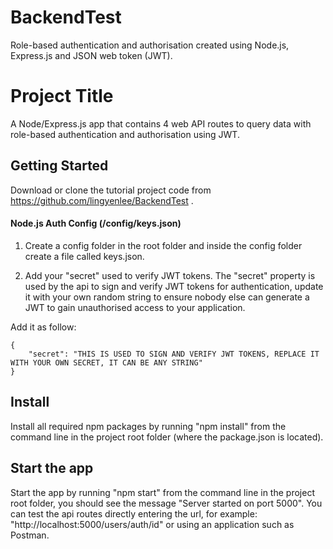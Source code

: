 # BackendTest
Role-based authentication and authorisation created using Node.js, Express.js and JSON web token (JWT).

# Project Title

A Node/Express.js app that contains 4 web API routes to query data with role-based authentication and authorisation using JWT. 

## Getting Started

Download or clone the tutorial project code from https://github.com/lingyenlee/BackendTest .

#### Node.js Auth Config (/config/keys.json)
1. Create a config folder in the root folder and inside the config folder create a file called keys.json. 

2. Add your "secret" used to verify JWT tokens. 
The "secret" property is used by the api to sign and verify JWT tokens for authentication, update it with your own random string to ensure nobody else can generate a JWT to gain unauthorised access to your application. 

Add it as follow: 

```
{
    "secret": "THIS IS USED TO SIGN AND VERIFY JWT TOKENS, REPLACE IT WITH YOUR OWN SECRET, IT CAN BE ANY STRING"
}
```
## Install

Install all required npm packages by running "npm install" from the command line in the project root folder (where the package.json is located).

## Start the app

Start the app by running "npm start" from the command line in the project root folder, you should see the message "Server started on port 5000". You can test the api routes directly entering the url, for example: "http://localhost:5000/users/auth/id" or using an application such as Postman.






